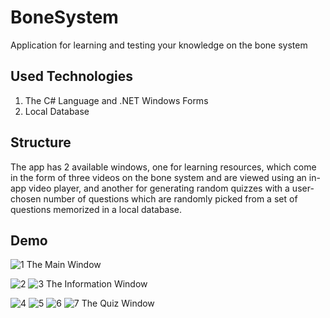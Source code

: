 # BoneSystem

Application for learning and testing your knowledge on the bone system

## Used Technologies
1. The C# Language and .NET Windows Forms
2. Local Database

## Structure
The app has 2 available windows, one for learning resources, which come in the form of three videos on the bone system and are viewed using an in-app video player, and another for generating random quizzes with a user-chosen number of questions which are randomly picked from a set of questions memorized in a local database.

## Demo

![1](https://user-images.githubusercontent.com/72063013/159541183-6b889feb-0634-4836-97a8-8ae464164bff.png)
The Main Window

![2](https://user-images.githubusercontent.com/72063013/159541257-9c38a6a0-402e-4de6-9786-6df7c2665257.png)
![3](https://user-images.githubusercontent.com/72063013/159541295-4362849b-d703-4972-bc97-1a45f4f06e5b.png)
The Information Window

![4](https://user-images.githubusercontent.com/72063013/159541458-fb7cf4fd-282d-47e2-9bf7-b5934f67d4fc.png)
![5](https://user-images.githubusercontent.com/72063013/159541462-12045541-eed0-4093-9f9e-b6a902e36d08.png)
![6](https://user-images.githubusercontent.com/72063013/159541464-91666ca7-3af3-498d-be22-763362487677.png)
![7](https://user-images.githubusercontent.com/72063013/159541467-4ccbd493-8b41-4cac-91c7-fadcd38d6911.png)
The Quiz Window

